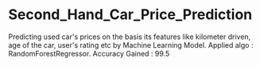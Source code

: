 # Second_Hand_Car_Price_Prediction
Predicting used car's prices on the basis its features like kilometer driven, age of the car, user's rating etc by Machine Learning Model.
Applied algo : RandomForestRegressor.
Accuracy Gained : 99.5
